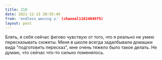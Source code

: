 ```yaml
---
title: 218
date: 2021-12-15 20:55:49
from: 'endless шизing ⍼' (channel1162404975)
layout: post
---
```


Блять, я себя сейчас фигово чувствую от того, что я реально не умею пересказывать сюжеты. Меня в школе всегда задалбывали домашки вида "подготовить пересказ", мне очень тяжело было такое делать. Не думаю, что сейчас что-то сильно поменялось.
